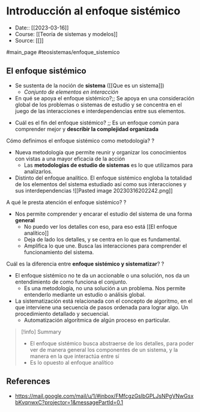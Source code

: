 # Introducción al enfoque sistémico

- Date:: [[2023-03-16]]
- Course: [[Teoría de sistemas y modelos]]
- Source: [[]]

#main_page 
#teosistemas/enfoque_sistemico

## El enfoque sistémico
- Se sustenta de la noción de **sistema** ([[Que es un sistema]])
	- *Conjunto de elementos en interacción*
- En qué se apoya el enfoque sistémico?;; Se apoya en una consideración global de los problemas o sistemas de estudio y se concentra en el juego de las interacciones e interdependencias entre sus elementos.
<!--SR:!2023-05-07,1,230-->
- Cuál es el fin del enfoque sistémico? ;; Es un enfoque común para comprender mejor y **describir la complejidad organizada**
<!--SR:!2023-05-07,1,230-->

Cómo definimos el enfoque sistémico como metodología?
?
- Nueva metodología que permite reunir y organizar los conocimientos con vistas a una mayor eficacia de la acción 
	- Las **metodologías de estudio de sistemas** es lo que utilizamos para analizarlos.
- Distinto del enfoque analítico. El enfoque sistémico engloba la totalidad de los elementos del sistema estudiado así como sus interacciones y sus interdependencias
![[Pasted image 20230316202242.png]]
<!--SR:!2023-05-09,3,250-->

A qué le presta atención el enfoque sistémico?
?
- Nos permite comprender y encarar el estudio del sistema de una forma **general**
	- No puedo ver los detalles con eso, para eso está [[El enfoque analítico]]
	- Deja de lado los detalles, y se centra en lo que es fundamental.
	- Amplifica lo que une. Busca las interacciones para comprender el funcionamiento del sistema.
<!--SR:!2023-05-09,3,250-->

Cuál es la diferencia entre **enfoque sistémico y sistematizar**?
?
- El enfoque sistémico no te da un accionable o una solución, nos da un entendimiento de como funciona el conjunto.
	- Es una metodología, no una solución a un problema. Nos permite entenderlo mediante un estudio o análisis global.
- La sistematización está relacionada con el concepto de algoritmo, en el que interviene una secuencia de pasos ordenada para lograr algo. Un procedimiento detallado y secuencial.
	- Automatización algorítmica de algún proceso en particular.
<!--SR:!2023-05-09,3,250-->

>[!info] Summary
> - El enfoque sistémico busca abstraerse de los detalles, para poder ver de manera general los componentes de un sistema, y la manera en la que interactúa entre sí
> - Es lo opuesto al enfoque analítico 


## References
- https://mail.google.com/mail/u/1/#inbox/FMfcgzGslbGPLJsNPgVNwGsxbKvqnwxC?projector=1&messagePartId=0.1